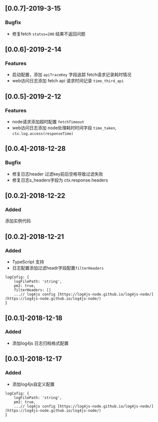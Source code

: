 ## [0.0.7]-2019-3-15

### Bugfix
- 修复fetch `status=200` 结果不返回问题

## [0.0.6]-2019-2-14

### Features
- 启动配置，添加 `apiTraceKey` 字段追踪 fetch请求记录耗时情况
- web访问日志添加 fetch api 请求时间记录 `time_third_api`


## [0.0.5]-2019-2-12

### Features
- node请求添加超时配置 `fetchTimeout`
- web访问日志添加 node处理耗时时间字段 `time_taken`, `ctx.log.access(responseTime)`

## [0.0.4]-2018-12-28

### Bugfix
- 修复日志header 过滤key前后空格导致过滤失败
- 修复日志s_headers字段为 ctx.response.headers


## [0.0.2]-2018-12-22

### Added

添加实例代码

## [0.0.2]-2018-12-21

### Added
 - TypeScript 支持
 - 日志配置添加过滤headr字段配置`filterHeaders`

```
logCofig: {
	logFilePath: 'string',
	pm2: true,
	filterHeaders: []
	...// log4js config [https://log4js-node.github.io/log4js-node/](https://log4js-node.github.io/log4js-node/)
}
```


## [0.0.1]-2018-12-18

### Added
 - 添加log4js 日志归档格式配置

## [0.0.1]-2018-12-17

### Added
 - 添加log4js自定义配置

```
logCofig: {
	logFilePath: 'string',
	pm2: true,
	...// log4js config [https://log4js-node.github.io/log4js-node/](https://log4js-node.github.io/log4js-node/)
}
```

